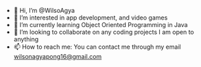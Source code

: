 - 👋 Hi, I’m @WilsoAgya
- 👀 I’m interested in app development, and video games
- 🌱 I’m currently learning Object Oriented Programming in Java
- 💞️ I’m looking to collaborate on any coding projects I am open to anything 
- 📫 How to reach me: You can contact me through my email wilsonagyapong16@gmail.com

<!---
WilsoAgya/WilsoAgya is a ✨ special ✨ repository because its `README.md` (this file) appears on your GitHub profile.
You can click the Preview link to take a look at your changes.
--->
